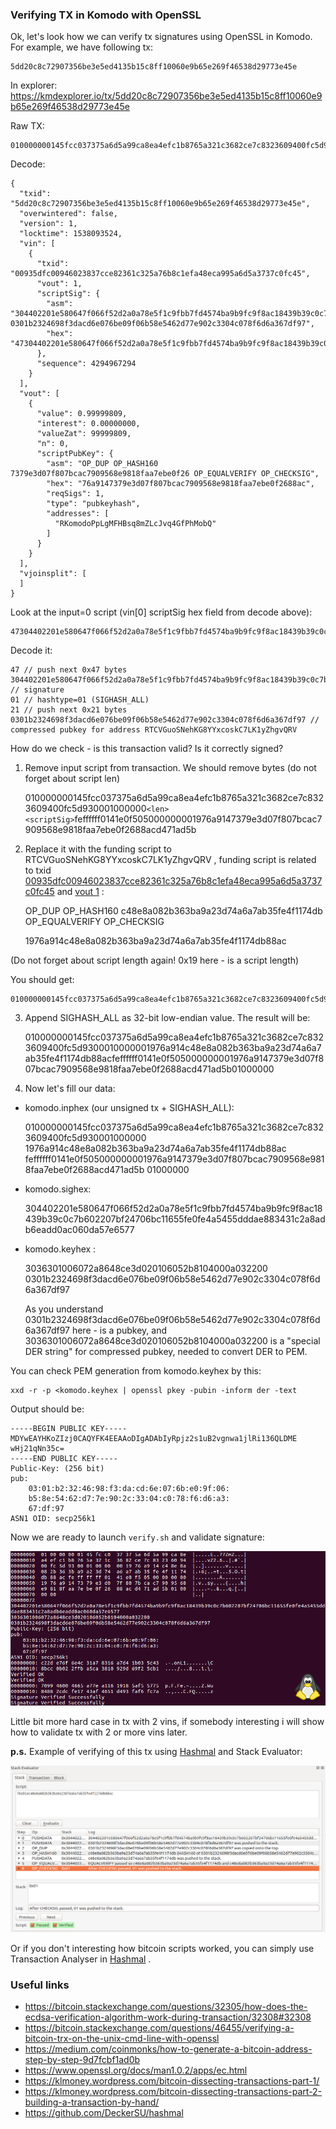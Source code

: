 ### Verifying TX in Komodo with OpenSSL

Ok, let's look how we can verify tx signatures using OpenSSL in Komodo. For example, we have following tx:

	5dd20c8c72907356be3e5ed4135b15c8ff10060e9b65e269f46538d29773e45e

In explorer:  https://kmdexplorer.io/tx/5dd20c8c72907356be3e5ed4135b15c8ff10060e9b65e269f46538d29773e45e

Raw TX:

	010000000145fcc037375a6d5a99ca8ea4efc1b8765a321c3682ce7c8323609400fc5d9300010000006a47304402201e580647f066f52d2a0a78e5f1c9fbb7fd4574ba9b9fc9f8ac18439b39c0c7b602207bf24706bc11655fe0fe4a5455dddae883431c2a8adb6eadd0ac060da57e657701210301b2324698f3dacd6e076be09f06b58e5462d77e902c3304c078f6d6a367df97feffffff0141e0f505000000001976a9147379e3d07f807bcac7909568e9818faa7ebe0f2688acd471ad5b
	

Decode:

	{
	  "txid": "5dd20c8c72907356be3e5ed4135b15c8ff10060e9b65e269f46538d29773e45e",
	  "overwintered": false,
	  "version": 1,
	  "locktime": 1538093524,
	  "vin": [
	    {
	      "txid": "00935dfc00946023837cce82361c325a76b8c1efa48eca995a6d5a3737c0fc45",
	      "vout": 1,
	      "scriptSig": {
	        "asm": "304402201e580647f066f52d2a0a78e5f1c9fbb7fd4574ba9b9fc9f8ac18439b39c0c7b602207bf24706bc11655fe0fe4a5455dddae883431c2a8adb6eadd0ac060da57e657701 0301b2324698f3dacd6e076be09f06b58e5462d77e902c3304c078f6d6a367df97",
	        "hex": "47304402201e580647f066f52d2a0a78e5f1c9fbb7fd4574ba9b9fc9f8ac18439b39c0c7b602207bf24706bc11655fe0fe4a5455dddae883431c2a8adb6eadd0ac060da57e657701210301b2324698f3dacd6e076be09f06b58e5462d77e902c3304c078f6d6a367df97"
	      },
	      "sequence": 4294967294
	    }
	  ],
	  "vout": [
	    {
	      "value": 0.99999809,
	      "interest": 0.00000000,
	      "valueZat": 99999809,
	      "n": 0,
	      "scriptPubKey": {
	        "asm": "OP_DUP OP_HASH160 7379e3d07f807bcac7909568e9818faa7ebe0f26 OP_EQUALVERIFY OP_CHECKSIG",
	        "hex": "76a9147379e3d07f807bcac7909568e9818faa7ebe0f2688ac",
	        "reqSigs": 1,
	        "type": "pubkeyhash",
	        "addresses": [
	          "RKomodoPpLgMFHBsq8mZLcJvq4GfPhMobQ"
	        ]
	      }
	    }
	  ],
	  "vjoinsplit": [
	  ]
	}
	
Look at the input=0 script (vin[0] scriptSig hex field from decode above):

	47304402201e580647f066f52d2a0a78e5f1c9fbb7fd4574ba9b9fc9f8ac18439b39c0c7b602207bf24706bc11655fe0fe4a5455dddae883431c2a8adb6eadd0ac060da57e657701210301b2324698f3dacd6e076be09f06b58e5462d77e902c3304c078f6d6a367df97	

Decode it:

	47 // push next 0x47 bytes
	304402201e580647f066f52d2a0a78e5f1c9fbb7fd4574ba9b9fc9f8ac18439b39c0c7b602207bf24706bc11655fe0fe4a5455dddae883431c2a8adb6eadd0ac060da57e6577 // signature
	01 // hashtype=01 (SIGHASH_ALL)
	21 // push next 0x21 bytes
	0301b2324698f3dacd6e076be09f06b58e5462d77e902c3304c078f6d6a367df97 // compressed pubkey for address RTCVGuoSNehKG8YYxcoskC7LK1yZhgvQRV
	
	
	

How do we check - is this transaction valid? Is it correctly signed?

1) Remove input script from transaction. We should remove bytes (do not forget about script len)

	010000000145fcc037375a6d5a99ca8ea4efc1b8765a321c3682ce7c8323609400fc5d930001000000`<len><scriptSig>`feffffff0141e0f505000000001976a9147379e3d07f807bcac7909568e9818faa7ebe0f2688acd471ad5b

2) Replace it with the funding script to RTCVGuoSNehKG8YYxcoskC7LK1yZhgvQRV , funding script is related to txid [00935dfc00946023837cce82361c325a76b8c1efa48eca995a6d5a3737c0fc45](https://kmdexplorer.io/tx/00935dfc00946023837cce82361c325a76b8c1efa48eca995a6d5a3737c0fc45)  and [vout 1](https://kmdexplorer.io/tx/00935dfc00946023837cce82361c325a76b8c1efa48eca995a6d5a3737c0fc45/%3E/1)  :

	OP_DUP OP_HASH160 c48e8a082b363ba9a23d74a6a7ab35fe4f1174db OP_EQUALVERIFY OP_CHECKSIG

	1976a914c48e8a082b363ba9a23d74a6a7ab35fe4f1174db88ac
	
(Do not forget about script length again! 0x19 here - is a script length)

You should get:

	010000000145fcc037375a6d5a99ca8ea4efc1b8765a321c3682ce7c8323609400fc5d9300010000001976a914c48e8a082b363ba9a23d74a6a7ab35fe4f1174db88acfeffffff0141e0f505000000001976a9147379e3d07f807bcac7909568e9818faa7ebe0f2688acd471ad5b


3) Append SIGHASH_ALL as 32-bit low-endian value. The result will be:

	010000000145fcc037375a6d5a99ca8ea4efc1b8765a321c3682ce7c8323609400fc5d9300010000001976a914c48e8a082b363ba9a23d74a6a7ab35fe4f1174db88acfeffffff0141e0f505000000001976a9147379e3d07f807bcac7909568e9818faa7ebe0f2688acd471ad5b01000000

4) Now let's fill our data:

- komodo.inphex (our unsigned tx + SIGHASH_ALL):

	010000000145fcc037375a6d5a99ca8ea4efc1b8765a321c3682ce7c8323609400fc5d930001000000
	1976a914c48e8a082b363ba9a23d74a6a7ab35fe4f1174db88ac
	feffffff0141e0f505000000001976a9147379e3d07f807bcac7909568e9818faa7ebe0f2688acd471ad5b
	01000000

- komodo.sighex:

	304402201e580647f066f52d2a0a78e5f1c9fbb7fd4574ba9b9fc9f8ac18439b39c0c7b602207bf24706bc11655fe0fe4a5455dddae883431c2a8adb6eadd0ac060da57e6577


- komodo.keyhex :

	3036301006072a8648ce3d020106052b8104000a032200
	0301b2324698f3dacd6e076be09f06b58e5462d77e902c3304c078f6d6a367df97
	
	As you understand 0301b2324698f3dacd6e076be09f06b58e5462d77e902c3304c078f6d6a367df97 here - is a pubkey, and 3036301006072a8648ce3d020106052b8104000a032200 is a "special DER string" for compressed pubkey, needed to convert DER to PEM.
	
You can check PEM generation from komodo.keyhex by this:

	xxd -r -p <komodo.keyhex | openssl pkey -pubin -inform der -text 
	
Output should be:

	-----BEGIN PUBLIC KEY-----                                       
	MDYwEAYHKoZIzj0CAQYFK4EEAAoDIgADAbIyRpjz2s1uB2vgnwa1jlRi136QLDME 
	wHj21qNn35c=                                                     
	-----END PUBLIC KEY-----                                         
	Public-Key: (256 bit)                                            
	pub:                                                             
	    03:01:b2:32:46:98:f3:da:cd:6e:07:6b:e0:9f:06:                
	    b5:8e:54:62:d7:7e:90:2c:33:04:c0:78:f6:d6:a3:                
	    67:df:97                                                     
	ASN1 OID: secp256k1                                              
	
Now we are ready to launch `verify.sh` and validate signature:

![](./validate.png) 

Little bit more hard case in tx with 2 vins, if somebody interesting i will show how to validate tx with 2 or more vins later.

**p.s.** Example of verifying of this tx using [Hashmal](https://github.com/DeckerSU/hashmal) and Stack Evaluator:

![](./hashmal01.png)

Or if you don't interesting how bitcoin scripts worked, you can simply use Transaction Analyser in  [Hashmal](https://github.com/DeckerSU/hashmal) .

### Useful links

- https://bitcoin.stackexchange.com/questions/32305/how-does-the-ecdsa-verification-algorithm-work-during-transaction/32308#32308
- https://bitcoin.stackexchange.com/questions/46455/verifying-a-bitcoin-trx-on-the-unix-cmd-line-with-openssl
- https://medium.com/coinmonks/how-to-generate-a-bitcoin-address-step-by-step-9d7fcbf1ad0b
- https://www.openssl.org/docs/man1.0.2/apps/ec.html
- https://klmoney.wordpress.com/bitcoin-dissecting-transactions-part-1/
- https://klmoney.wordpress.com/bitcoin-dissecting-transactions-part-2-building-a-transaction-by-hand/
- https://github.com/DeckerSU/hashmal



